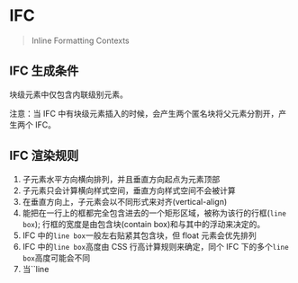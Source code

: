 <!--
 * @Author: wzheng(hb_wangzheng@163.com)
 * @Github: https://github.com/wayley
 * @Company: Fih-ACKN
 * @Date: 2020-07-02 16:05:53
 * @LastEditors: wzheng(hb_wangzheng@163.com)
 * @LastEditTime: 2020-07-02 16:38:32
 * @Description:
-->

# IFC

> Inline Formatting Contexts

## IFC 生成条件

块级元素中仅包含内联级别元素。

注意：当 IFC 中有块级元素插入的时候，会产生两个匿名块将父元素分割开，产生两个 IFC。

## IFC 渲染规则

1. 子元素水平方向横向排列，并且垂直方向起点为元素顶部
2. 子元素只会计算横向样式空间，垂直方向样式空间不会被计算
3. 在垂直方向上，子元素会以不同形式来对齐(vertical-align)
4. 能把在一行上的框都完全包含进去的一个矩形区域，被称为该行的行框(`line box`); 行框的宽度是由包含块(contain box)和与其中的浮动来决定的。
5. IFC 中的`line box`一般左右贴紧其包含块，但 float 元素会优先排列
6. IFC 中的`line box`高度由 CSS 行高计算规则来确定，同个 IFC 下的多个`line box`高度可能会不同
7. 当``line

